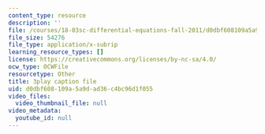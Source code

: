 ```yaml
---
content_type: resource
description: ''
file: /courses/18-03sc-differential-equations-fall-2011/d0dbf608109a5a9dad36c4bc96d1f055_9KbpbBMThTE.vtt
file_size: 54276
file_type: application/x-subrip
learning_resource_types: []
license: https://creativecommons.org/licenses/by-nc-sa/4.0/
ocw_type: OCWFile
resourcetype: Other
title: 3play caption file
uid: d0dbf608-109a-5a9d-ad36-c4bc96d1f055
video_files:
  video_thumbnail_file: null
video_metadata:
  youtube_id: null
---
```


